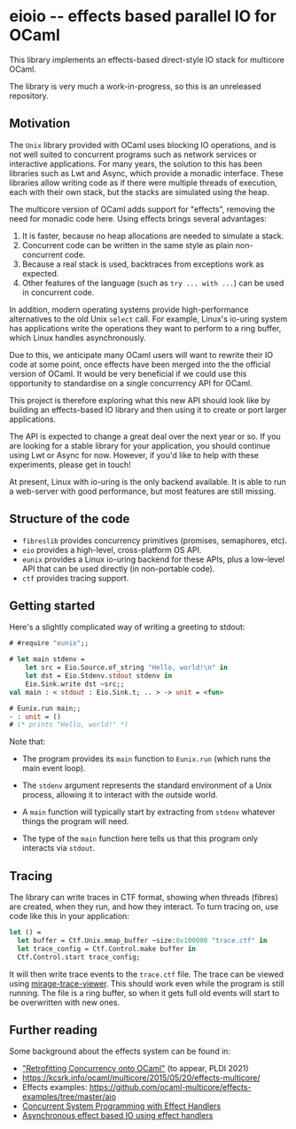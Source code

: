 # eioio -- effects based parallel IO for OCaml

This library implements an effects-based direct-style IO
stack for multicore OCaml.

The library is very much a work-in-progress, so this is an
unreleased repository.

## Motivation

The `Unix` library provided with OCaml uses blocking IO operations, and is not well suited to concurrent programs such as network services or interactive applications.
For many years, the solution to this has been libraries such as Lwt and Async, which provide a monadic interface.
These libraries allow writing code as if there were multiple threads of execution, each with their own stack, but the stacks are simulated using the heap.

The multicore version of OCaml adds support for "effects", removing the need for monadic code here.
Using effects brings several advantages:

1. It is faster, because no heap allocations are needed to simulate a stack.
2. Concurrent code can be written in the same style as plain non-concurrent code.
3. Because a real stack is used, backtraces from exceptions work as expected.
4. Other features of the language (such as `try ... with ...`) can be used in concurrent code.

In addition, modern operating systems provide high-performance alternatives to the old Unix `select` call.
For example, Linux's io-uring system has applications write the operations they want to perform to a ring buffer,
which Linux handles asynchronously.

Due to this, we anticipate many OCaml users will want to rewrite their IO code at some point,
once effects have been merged into the the official version of OCaml.
It would be very beneficial if we could use this opportunity to standardise on a single concurrency API for OCaml.

This project is therefore exploring what this new API should look like by building an effects-based IO library and
then using it to create or port larger applications.

The API is expected to change a great deal over the next year or so.
If you are looking for a stable library for your application, you should continue using Lwt or Async for now.
However, if you'd like to help with these experiments, please get in touch!

At present, Linux with io-uring is the only backend available.
It is able to run a web-server with good performance, but most features are still missing.

## Structure of the code

- `fibreslib` provides concurrency primitives (promises, semaphores, etc).
- `eio` provides a high-level, cross-platform OS API.
- `eunix` provides a Linux io-uring backend for these APIs,
  plus a low-level API that can be used directly (in non-portable code).
- `ctf` provides tracing support.

## Getting started

Here's a slightly complicated way of writing a greeting to stdout:

```ocaml
# #require "eunix";;

# let main stdenv =
    let src = Eio.Source.of_string "Hello, world!\n" in
    let dst = Eio.Stdenv.stdout stdenv in
    Eio.Sink.write dst ~src;;
val main : < stdout : Eio.Sink.t; .. > -> unit = <fun>

# Eunix.run main;;
- : unit = ()
# (* prints "Hello, world!" *)
```

Note that:

- The program provides its `main` function to `Eunix.run` (which runs the main event loop).

- The `stdenv` argument represents the standard environment of a Unix process, allowing it to interact with the outside world.

- A `main` function will typically start by extracting from `stdenv` whatever things the program will need.

- The type of the `main` function here tells us that this program only interacts via `stdout`.

## Tracing

The library can write traces in CTF format, showing when threads (fibres) are created, when they run, and how they interact.
To turn tracing on, use code like this in your application:

```ocaml
let () =
  let buffer = Ctf.Unix.mmap_buffer ~size:0x100000 "trace.ctf" in
  let trace_config = Ctf.Control.make buffer in
  Ctf.Control.start trace_config;
```

It will then write trace events to the `trace.ctf` file.
The trace can be viewed using [mirage-trace-viewer][].
This should work even while the program is still running.
The file is a ring buffer, so when it gets full old events will start to be overwritten with new ones.

[mirage-trace-viewer]: https://github.com/talex5/mirage-trace-viewer

## Further reading

Some background about the effects system can be found in:

- ["Retrofitting Concurrency onto OCaml"](https://kcsrk.info/papers/retro-concurrency_pldi_21.pdf) (to appear, PLDI 2021)
- https://kcsrk.info/ocaml/multicore/2015/05/20/effects-multicore/
- Effects examples: https://github.com/ocaml-multicore/effects-examples/tree/master/aio
- [Concurrent System Programming with Effect Handlers](https://www.repository.cam.ac.uk/bitstream/handle/1810/283239/paper.pdf?sequence=3&isAllowed=y)
- [Asynchronous effect based IO using effect handlers](https://github.com/kayceesrk/ocaml-aeio)

